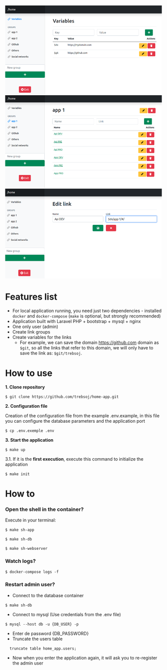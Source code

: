 ![alt text](img/1.png)
![alt text](img/2.png)
![alt text](img/3.png)

# Features list
- For local application running, you need just two dependencies - installed `docker` and `docker-compose` (`make` is optional, but strongly recommended)
- Application built with Laravel PHP + bootstrap + mysql + nginx
- One only user (admin)
- Create link groups
- Create variables for the links
    - For example, we can save the domain https://github.com domain as `$git`, so all the links that refer to this domain, we will only have to save the link as: `$git/trebsoj`.

# How to use

**1. Clone repository**
```shell
$ git clone https://github.com/trebsoj/home-app.git
```

**2. Configuration file**

Creation of the configuration file from the example .env.example,
in this file you can configure the database parameters and the application port

```shell
$ cp .env.exemple .env
```

**3. Start the application**

```shell
$ make up
```

3.1. If it is the **first execution**, execute this command to initialize the application

```shell
$ make init
```

# How to
### Open the shell in the container?

Execute in your terminal:

```shell
$ make sh-app
```
```shell
$ make sh-db
```
```shell
$ make sh-webserver
```

### Watch logs?

```shell
$ docker-compose logs -f
```

### Restart admin user?
- Connect to the database container

```shell
$ make sh-db
```

- Connect to mysql (Use credentials from the .env file)

```shell
$ mysql --host db -u {DB_USER} -p
```
- Enter de password {DB_PASSWORD}
- Truncate the users table
```shell
  truncate table home_app.users;
```
- Now when you enter the application again, it will ask you to re-register the admin user
